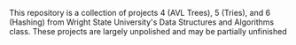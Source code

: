 This repository is a collection of projects 4 (AVL Trees), 5 (Tries), and 6 (Hashing) from Wright State University's Data Structures and Algorithms class. These projects are largely unpolished and may be partially unfinished
